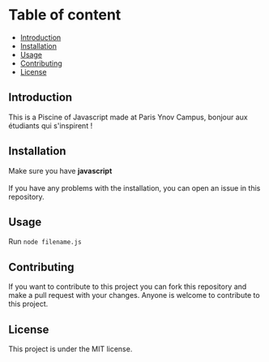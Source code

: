 # Table of content

- [Introduction](#introduction)
- [Installation](#installation)
- [Usage](#usage)
- [Contributing](#contributing)
- [License](#license)

## Introduction
This is a Piscine of Javascript made at Paris Ynov Campus, bonjour aux étudiants qui s'inspirent !

## Installation
Make sure you have **javascript**
<br><br>
If you have any problems with the installation, you can open an issue in this repository.

## Usage
Run ```node filename.js```

## Contributing
If you want to contribute to this project you can fork this repository and make a pull request with your changes.
Anyone is welcome to contribute to this project.

## License
This project is under the MIT license.
